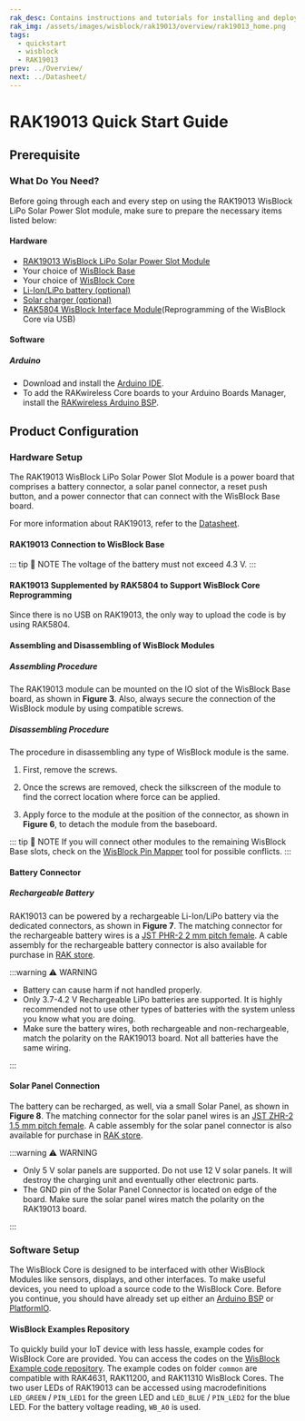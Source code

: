 ```yaml
---
rak_desc: Contains instructions and tutorials for installing and deploying your RAK19013. Instructions are written in a detailed and step-by-step manner for an easier experience in setting up your device. Aside from the hardware configuration, it also contains a software setup that includes detailed example codes that will help you get started.
rak_img: /assets/images/wisblock/rak19013/overview/rak19013_home.png
tags:
  - quickstart
  - wisblock
  - RAK19013
prev: ../Overview/
next: ../Datasheet/
---
```


# RAK19013 Quick Start Guide

## Prerequisite

### What Do You Need?

Before going through each and every step on using the RAK19013 WisBlock LiPo Solar Power Slot module, make sure to prepare the necessary items listed below:

#### Hardware

- [RAK19013 WisBlock LiPo Solar Power Slot Module](https://store.rakwireless.com/products/rak19013-lipo-solar-power-slot-module?utm_source=RAK19013&utm_medium=Document&utm_campaign=BuyFromStore)
- Your choice of [WisBlock Base](https://store.rakwireless.com/collections/wisblock-base/)
- Your choice of [WisBlock Core](https://store.rakwireless.com/collections/wisblock-core)
- [Li-Ion/LiPo battery (optional)](https://store.rakwireless.com/collections/wisblock-accessory/products/battery-connector-cable?utm_source=BatteryConnector&utm_medium=Document&utm_campaign=BuyFromStore)
- [Solar charger (optional)](https://store.rakwireless.com/collections/wisblock-accessory/products/solar-panel-connector-cable?utm_source=SolarPanelConnector&utm_medium=Document&utm_campaign=BuyFromStore)
- [RAK5804 WisBlock Interface Module](https://store.rakwireless.com/products/rak5804-io-extension-board?utm_source=RAK5804&utm_medium=Document&utm_campaign=BuyFromStore)(Reprogramming of the WisBlock Core via USB)

#### Software

##### Arduino

- Download and install the [Arduino IDE](https://www.arduino.cc/en/Main/Software).
- To add the RAKwireless Core boards to your Arduino Boards Manager, install the [RAKwireless Arduino BSP](https://github.com/RAKWireless/RAKwireless-Arduino-BSP-Index).

## Product Configuration

### Hardware Setup

The RAK19013 WisBlock LiPo Solar Power Slot Module is a power board that comprises a battery connector, a solar panel connector, a reset push button, and a power connector that can connect with the WisBlock Base board.

For more information about RAK19013, refer to the [Datasheet](../Datasheet/).

#### RAK19013 Connection to WisBlock Base

<rk-img
  src="/assets/images/wisblock/rak19013/quickstart/rak19013-rechargeable.svg"
  width="80%"
  caption="RAK19013 pinout and connector assignments"
/>

::: tip 📝 NOTE
The voltage of the battery must not exceed 4.3&nbsp;V.
:::

#### RAK19013 Supplemented by RAK5804 to Support WisBlock Core Reprogramming

Since there is no USB on RAK19013, the only way to upload the code is by using RAK5804.

<rk-img
  src="/assets/images/wisblock/rak19013/quickstart/rak19013-rechargeable-rak5804.svg"
  width="80%"
  caption="RAK19013 and RAK5804 Connector assignments"
/>

#### Assembling and Disassembling of WisBlock Modules

##### Assembling Procedure

The RAK19013 module can be mounted on the IO slot of the WisBlock Base board, as shown in **Figure 3**. Also, always secure the connection of the WisBlock module by using compatible screws.

<rk-img
  src="/assets/images/wisblock/rak19013/quickstart/mounting-mechanism.png"
  width="60%"
  caption="RAK19013 mounting connection to WisBlock Base module"
/>


##### Disassembling Procedure

The procedure in disassembling any type of WisBlock module is the same.

1. First, remove the screws.

<rk-img
  src="/assets/images/wisblock/rak19013/quickstart/removing_screw.png"
  width="60%"
  caption="Removing screws from the WisBlock module"
/>

2. Once the screws are removed, check the silkscreen of the module to find the correct location where force can be applied.

<rk-img
  src="/assets/images/wisblock/rak19013/quickstart/detach_silkscreen.png"
  width="70%"
  caption="Detaching silkscreen on the WisBlock module"
/>

3. Apply force to the module at the position of the connector, as shown in **Figure 6**, to detach the module from the baseboard.

<rk-img
  src="/assets/images/wisblock/rak19013/quickstart/detach_module.png"
  width="70%"
  caption="Applying even forces on the proper location of a WisBlock module"
/>

::: tip 📝 NOTE
If you will connect other modules to the remaining WisBlock Base slots, check on the [WisBlock Pin Mapper](https://docs.rakwireless.com/Knowledge-Hub/Pin-Mapper/) tool for possible conflicts.
:::

#### Battery Connector

##### Rechargeable Battery

RAK19013 can be powered by a rechargeable Li-Ion/LiPo battery via the dedicated connectors, as shown in **Figure 7**. The matching connector for the rechargeable battery wires is a [JST PHR-2 2&nbsp;mm pitch female](https://www.jst-mfg.com/product/detail_e.php?series=199). A cable assembly for the rechargeable battery connector is also available for purchase in [RAK store](https://store.rakwireless.com/products/battery-connector-cable).

<rk-img
  src="/assets/images/wisblock/rak19013/quickstart/rak19013-battery-connection.svg"
  width="40%"
  caption="Rechargeable battery connector pin"
/>

:::warning ⚠️ WARNING

- Battery can cause harm if not handled properly.
- Only 3.7-4.2&nbsp;V Rechargeable LiPo batteries are supported. It is highly recommended not to use other types of batteries with the system unless you know what you are doing.
- Make sure the battery wires, both rechargeable and non-rechargeable, match the polarity on the RAK19013 board. Not all batteries have the same wiring.

:::

#### Solar Panel Connection

The battery can be recharged, as well, via a small Solar Panel, as shown in **Figure 8**. The matching connector for the solar panel wires is an [JST ZHR-2 1.5&nbsp;mm pitch female](https://www.jst-mfg.com/product/detail_e.php?series=287). A cable assembly for the solar panel connector is also available for purchase in [RAK store](https://store.rakwireless.com/products/solar-panel-connector-cable).

<rk-img
  src="/assets/images/wisblock/rak19013/quickstart/rak19013-solar-connection.svg"
  width="40%"
  caption="Solar panel connector VIN and GND"
/>


:::warning ⚠️ WARNING

- Only 5&nbsp;V solar panels are supported. Do not use 12&nbsp;V solar panels. It will destroy the charging unit and eventually other electronic parts.
- The GND pin of the Solar Panel Connector is located on edge of the board. Make sure the solar panel wires match the polarity on the RAK19013 board.

:::

### Software Setup

The WisBlock Core is designed to be interfaced with other WisBlock Modules like sensors, displays, and other interfaces. To make useful devices, you need to upload a source code to the WisBlock Core.
Before you continue, you should have already set up either an [Arduino BSP](https://github.com/RAKWireless/RAKwireless-Arduino-BSP-Index) or
[PlatformIO](https://github.com/RAKWireless/WisBlock/blob/master/PlatformIO/README.md).

#### WisBlock Examples Repository

To quickly build your IoT device with less hassle, example codes for WisBlock Core are provided. You can access the codes on the [WisBlock Example code repository](https://github.com/RAKWireless/WisBlock/tree/master/examples). The example codes on folder `common` are compatible with RAK4631, RAK11200, and RAK11310 WisBlock Cores.
The two user LEDs of RAK19013 can be accessed using macrodefinitions `LED_GREEN` / `PIN_LED1` for the green LED and `LED_BLUE` / `PIN_LED2` for the blue LED. For the battery voltage reading, `WB_A0` is used.

